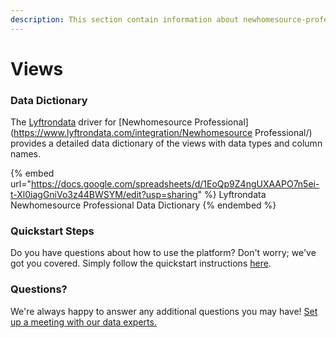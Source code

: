 ```yaml
---
description: This section contain information about newhomesource-professional connector views information
---
```


# Views

### Data Dictionary

The [Lyftrondata](https://www.lyftrondata.com/) driver for [Newhomesource Professional](https://www.lyftrondata.com/integration/Newhomesource Professional/)[ ](https://www.lyftrondata.com/integration/newhomesource-professional/)provides a detailed data dictionary of the views with data types and column names.

{% embed url="https://docs.google.com/spreadsheets/d/1EoQp9Z4ngUXAAPO7n5ei-t-Xl0iagGniVo3z44BWSYM/edit?usp=sharing" %}
Lyftrondata Newhomesource Professional Data Dictionary
{% endembed %}

### Quickstart Steps

Do you have questions about how to use the platform? Don't worry; we've got you covered. Simply follow the quickstart instructions [here](../../../../quickstart-steps.md).

### Questions? <a href="#questions" id="questions"></a>

We're always happy to answer any additional questions you may have! [Set up a meeting with our data experts.](https://www.lyftrondata.com/book-a-meeting/)


